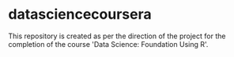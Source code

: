 # datasciencecoursera
This repository is created as per the direction of the project for the completion of the course 'Data Science: Foundation Using R'.

